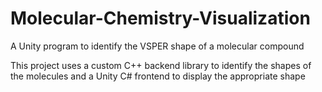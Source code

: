 # Molecular-Chemistry-Visualization
A Unity program to identify the VSPER shape of a molecular compound

This project uses a custom C++ backend library to identify the shapes of the molecules and a Unity C# frontend to display the appropriate shape

